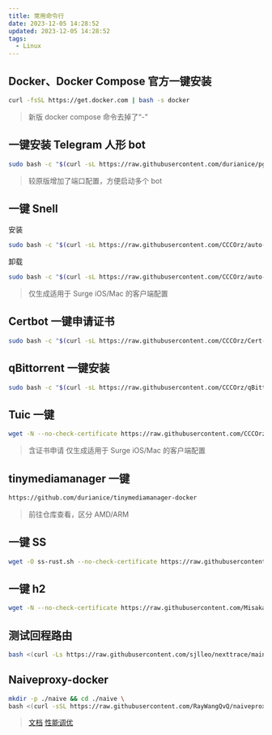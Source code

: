 ```yaml
---
title: 常用命令行
date: 2023-12-05 14:28:52
updated: 2023-12-05 14:28:52
tags:
  - Linux
---
```

## Docker、Docker Compose 官方一键安装
```bash
curl -fsSL https://get.docker.com | bash -s docker
```
>新版 docker compose 命令去掉了“-”
## 一键安装 Telegram 人形 bot
```bash
sudo bash -c "$(curl -sL https://raw.githubusercontent.com/durianice/pgp-install/main/docker-install.sh)"
```
>较原版增加了端口配置，方便启动多个 bot
## 一键 Snell
安装
```bash
sudo bash -c "$(curl -sL https://raw.githubusercontent.com/CCCOrz/auto-snell/main/install.sh)"
```
卸载
```bash
sudo bash -c "$(curl -sL https://raw.githubusercontent.com/CCCOrz/auto-snell/main/uninstall.sh)"
```
>仅生成适用于 Surge iOS/Mac 的客户端配置
## Certbot 一键申请证书
```bash
sudo bash -c "$(curl -sL https://raw.githubusercontent.com/CCCOrz/Cert-Cluster/main/start.sh)"
```

## qBittorrent 一键安装
```bash
sudo bash -c "$(curl -sL https://raw.githubusercontent.com/CCCOrz/qBittorrent-install/main/qBittorrent-install.sh)"
```

## Tuic 一键
```bash
wget -N --no-check-certificate https://raw.githubusercontent.com/CCCOrz/auto-tuic/main/tuic.sh && bash tuic.sh
```
>含证书申请
>仅生成适用于 Surge iOS/Mac 的客户端配置
## tinymediamanager 一键
```bash
https://github.com/durianice/tinymediamanager-docker
```
>前往仓库查看，区分 AMD/ARM
## 一键 SS
```bash
wget -O ss-rust.sh --no-check-certificate https://raw.githubusercontent.com/xOS/Shadowsocks-Rust/master/ss-rust.sh && chmod +x ss-rust.sh && ./ss-rust.sh
```

## 一键 h2
```bash
wget -N --no-check-certificate https://raw.githubusercontent.com/Misaka-blog/hysteria-install/main/hy2/hysteria.sh && bash hysteria.sh
```

## 测试回程路由
```bash
bash <(curl -Ls https://raw.githubusercontent.com/sjlleo/nexttrace/main/nt_install.sh)
```

## Naiveproxy-docker
```bash
mkdir -p ./naive && cd ./naive \
bash <(curl -sSL https://raw.githubusercontent.com/RayWangQvQ/naiveproxy-docker/main/install.sh)
```
>[文档](https://github.com/RayWangQvQ/naiveproxy-docker/blob/main/README.md)
>[性能调优](https://github.com/klzgrad/naiveproxy/wiki/Performance-Tuning)